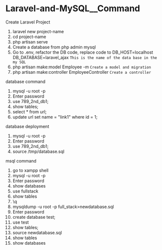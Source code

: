 # Laravel-and-MySQL__Command
 
Create Laravel Project

1. laravel new project-name
2. cd project-name
3. php artisan serve
4. Create a database from php admin mysql
5. Go to .env, refactor the DB code, replace code to DB_HOST=localhost 
DB_DATABASE=laravel_ajax `This is the name of the data base in the my SQL`
6. php artisan make:model Employee -m `Create a model and migration`
7. php artisan make:controller EmployeeController `Create a controller`

database command
1. mysql -u root -p
2. Enter password
3. use 789_2nd_db1;
4. show tables;
5. select * from url;
6. update url set name = "link1" where id = 1;

database deployment
1. mysql -u root -p
2. Enter password
3. use 789_2nd_db1;
4. source /tmp/database.sql

msql command 
1. go to xampp shell
2. mysql -u root -p
3. Enter password
4. show databases 
5. use fullstack
6. show tables
7. \q
8. mysqldump -u root -p full_stack>newdatabase.sql
9. Enter password
10. create database test;
11. use test
12. show tables;
13. source newdatabase.sql
14. show tables
15. show databases